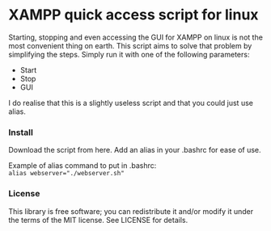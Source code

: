 # XAMPP quick access script for linux

Starting, stopping and even accessing the GUI for XAMPP on linux is not the most convenient thing on earth. This script aims to solve that problem by simplifying the steps. Simply run it with one of the following parameters:

 * Start
 * Stop
 * GUI
 
 I do realise that this is a slightly useless script and that you could just use alias.

### Install
Download the script from here. Add an alias in your .bashrc for ease of use.


Example of alias command to put in .bashrc:  
``` alias webserver="./webserver.sh" ```


### License
This library is free software; you can redistribute it and/or modify it under the terms of the MIT license. See LICENSE for details.
